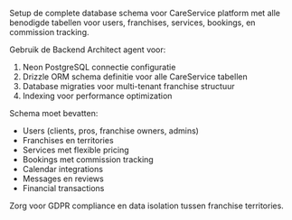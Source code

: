 Setup de complete database schema voor CareService platform met alle benodigde tabellen voor users, franchises, services, bookings, en commission tracking.

Gebruik de Backend Architect agent voor:
1. Neon PostgreSQL connectie configuratie
2. Drizzle ORM schema definitie voor alle CareService tabellen
3. Database migraties voor multi-tenant franchise structuur
4. Indexing voor performance optimization

Schema moet bevatten:
- Users (clients, pros, franchise owners, admins)
- Franchises en territories
- Services met flexible pricing
- Bookings met commission tracking
- Calendar integrations
- Messages en reviews
- Financial transactions

Zorg voor GDPR compliance en data isolation tussen franchise territories.
